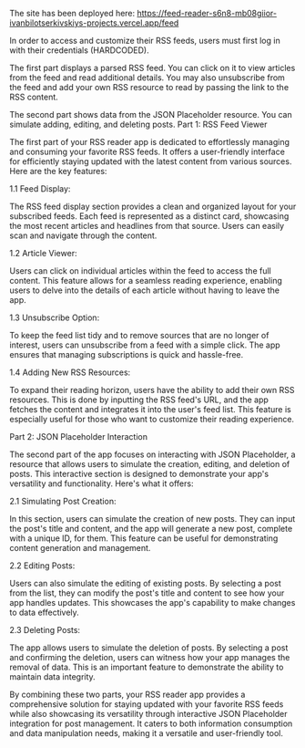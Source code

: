 The site has been deployed here: https://feed-reader-s6n8-mb08giior-ivanbilotserkivskiys-projects.vercel.app/feed

In order to access and customize their RSS feeds, users must first log in with their credentials (HARDCODED). 

The first part displays a parsed RSS feed. You can click on it to view articles from the feed and read additional details. You may also unsubscribe from the feed and add your own RSS resource to read by passing the link to the RSS content. 

The second part shows data from the JSON Placeholder resource. You can simulate adding, editing, and deleting posts.
Part 1: RSS Feed Viewer

The first part of your RSS reader app is dedicated to effortlessly managing and consuming your favorite RSS feeds. It offers a user-friendly interface for efficiently staying updated with the latest content from various sources. Here are the key features:

1.1 Feed Display:

The RSS feed display section provides a clean and organized layout for your subscribed feeds. Each feed is represented as a distinct card, showcasing the most recent articles and headlines from that source. Users can easily scan and navigate through the content.

1.2 Article Viewer:

Users can click on individual articles within the feed to access the full content. This feature allows for a seamless reading experience, enabling users to delve into the details of each article without having to leave the app.

1.3 Unsubscribe Option:

To keep the feed list tidy and to remove sources that are no longer of interest, users can unsubscribe from a feed with a simple click. The app ensures that managing subscriptions is quick and hassle-free.

1.4 Adding New RSS Resources:

To expand their reading horizon, users have the ability to add their own RSS resources. This is done by inputting the RSS feed's URL, and the app fetches the content and integrates it into the user's feed list. This feature is especially useful for those who want to customize their reading experience.


Part 2: JSON Placeholder Interaction

The second part of the app focuses on interacting with JSON Placeholder, a resource that allows users to simulate the creation, editing, and deletion of posts. This interactive section is designed to demonstrate your app's versatility and functionality. Here's what it offers:

2.1 Simulating Post Creation:

In this section, users can simulate the creation of new posts. They can input the post's title and content, and the app will generate a new post, complete with a unique ID, for them. This feature can be useful for demonstrating content generation and management.

2.2 Editing Posts:

Users can also simulate the editing of existing posts. By selecting a post from the list, they can modify the post's title and content to see how your app handles updates. This showcases the app's capability to make changes to data effectively.

2.3 Deleting Posts:

The app allows users to simulate the deletion of posts. By selecting a post and confirming the deletion, users can witness how your app manages the removal of data. This is an important feature to demonstrate the ability to maintain data integrity.

By combining these two parts, your RSS reader app provides a comprehensive solution for staying updated with your favorite RSS feeds while also showcasing its versatility through interactive JSON Placeholder integration for post management. It caters to both information consumption and data manipulation needs, making it a versatile and user-friendly tool.
